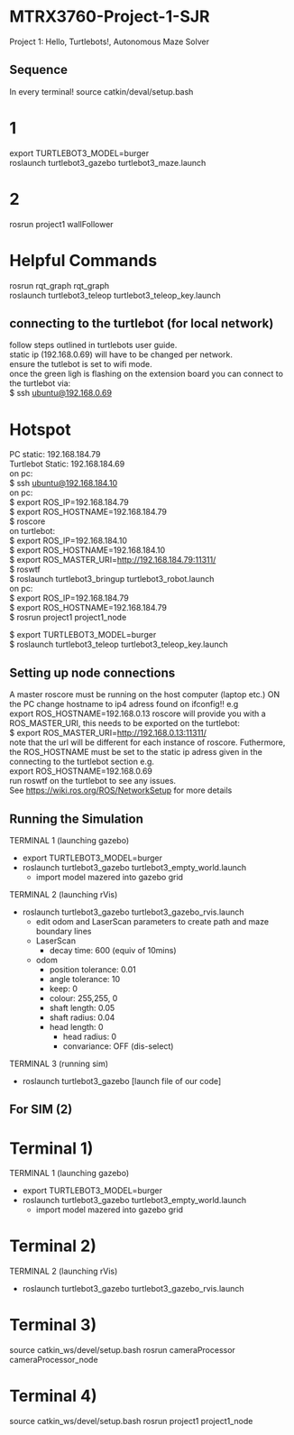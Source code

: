 # MTRX3760-Project-1-SJR
Project 1: Hello, Turtlebots!, Autonomous Maze Solver

## Sequence
In every terminal!
source catkin/deval/setup.bash

# 1
export TURTLEBOT3_MODEL=burger  
roslaunch turtlebot3_gazebo turtlebot3_maze.launch  

# 2 
rosrun project1 wallFollower

# Helpful Commands
rosrun rqt_graph rqt_graph  
roslaunch turtlebot3_teleop turtlebot3_teleop_key.launch

## connecting to the turtlebot (for local network)
follow steps outlined in turtlebots user guide.  
static ip (192.168.0.69) will have to be changed per network.   
ensure the tutlebot is set to wifi mode.  
once the green ligh is flashing on the extension board
you can connect to the turtlebot via:  
$ ssh ubuntu@192.168.0.69  

# Hotspot
PC static: 192.168.184.79  
Turtlebot Static: 192.168.184.69  
on pc:  
$ ssh ubuntu@192.168.184.10  
on pc:  
$ export ROS_IP=192.168.184.79  
$ export ROS_HOSTNAME=192.168.184.79  
$ roscore  
on turtlebot:  
$ export ROS_IP=192.168.184.10  
$ export ROS_HOSTNAME=192.168.184.10  
$ export ROS_MASTER_URI=http://192.168.184.79:11311/  
$ roswtf  
$ roslaunch turtlebot3_bringup turtlebot3_robot.launch  
on pc:  
$ export ROS_IP=192.168.184.79  
$ export ROS_HOSTNAME=192.168.184.79  
$ rosrun project1 project1_node


$ export TURTLEBOT3_MODEL=burger  
$ roslaunch turtlebot3_teleop turtlebot3_teleop_key.launch  

## Setting up node connections
A master roscore must be running on the host computer (laptop etc.)
ON the PC change hostname to ip4 adress found on ifconfig!! e.g   
export ROS_HOSTNAME=192.168.0.13
roscore will provide you with a ROS_MASTER_URI, this needs to be exported on the turtlebot:  
$ export ROS_MASTER_URI=http://192.168.0.13:11311/  
note that the url will be different for each instance of roscore.
Futhermore, the ROS_HOSTNAME must be set to the static ip adress given in the connecting to the turtlebot section e.g.  
export ROS_HOSTNAME=192.168.0.69  
run roswtf on the turtlebot to see any issues.  
See https://wiki.ros.org/ROS/NetworkSetup for more details  


## Running the Simulation 
TERMINAL 1 (launching gazebo)
- export TURTLEBOT3_MODEL=burger
- roslaunch turtlebot3_gazebo turtlebot3_empty_world.launch
  - import model mazered into gazebo grid

TERMINAL 2 (launching rVis)
- roslaunch turtlebot3_gazebo turtlebot3_gazebo_rvis.launch
  - edit odom and LaserScan parameters to create path and maze boundary lines
  - LaserScan
	  - decay time: 600 (equiv of 10mins)
  - odom
  	- position tolerance: 0.01
  	- angle tolerance: 10
  	- keep: 0
  	- colour: 255,255, 0
  	- shaft length: 0.05
  	- shaft radius: 0.04
  	- head length: 0
	  - head radius: 0
	  - convariance: OFF (dis-select)

TERMINAL 3 (running sim)
- roslaunch turtlebot3_gazebo [launch file of our code]

## For SIM (2)
# Terminal 1)
TERMINAL 1 (launching gazebo)
- export TURTLEBOT3_MODEL=burger
- roslaunch turtlebot3_gazebo turtlebot3_empty_world.launch
  - import model mazered into gazebo grid
# Terminal 2) 
TERMINAL 2 (launching rVis)
- roslaunch turtlebot3_gazebo turtlebot3_gazebo_rvis.launch
# Terminal 3)
source catkin_ws/devel/setup.bash
rosrun cameraProcessor cameraProcessor_node
# Terminal 4)
source catkin_ws/devel/setup.bash
rosrun project1 project1_node

